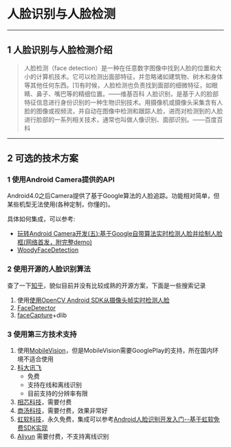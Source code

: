 # 人脸识别与人脸检测

---
## 1 人脸识别与人脸检测介绍

>人脸检测（face detection）是一种在任意数字图像中找到人脸的位置和大小的计算机技术。它可以检测出面部特征，并忽略诸如建筑物、树木和身体等其他任何东西。[1]有时候，人脸检测也负责找到面部的细微特征，如眼睛、鼻子、嘴巴等的精细位置。——维基百科
>人脸识别，是基于人的脸部特征信息进行身份识别的一种生物识别技术。用摄像机或摄像头采集含有人脸的图像或视频流，并自动在图像中检测和跟踪人脸，进而对检测到的人脸进行脸部的一系列相关技术，通常也叫做人像识别、面部识别。——百度百科

---
## 2 可选的技术方案

### 1 使用Android Camera提供的API

Android4.0之后Camera提供了基于Google算法的人脸追踪。功能相对简单，但某些机型无法使用(各种定制，你懂的)。

具体如何集成，可以参考:

- [玩转Android Camera开发(五):基于Google自带算法实时检测人脸并绘制人脸框(网络首发，附完整demo)](http://blog.csdn.net/yanzi1225627/article/details/38098729)
- [WoodyFaceDetection](https://github.com/blundell/WoodyFaceDetection)

### 2 使用开源的人脸识别算法

查了一下[知乎](https://www.zhihu.com/question/19561362)，貌似目前并没有比较成熟的开源方案，下面是一些搜索记录

1. 使用[使用OpenCV Android SDK从摄像头帧实时检测人脸](http://blog.lwons.com/archieve/use_opencv_in_android_to_detect_faces_from_camera_frames.html)
2. [FaceDetector](https://github.com/Fotoapparat/FaceDetector)
3. [faceCapture](https://github.com/Li-Shang/faceCapture)+dlib

### 3 使用第三方技术支持

1. 使用[MobileVision](https://developers.google.com/vision/introduction)，但是MobileVision需要GooglePlay的支持，所在国内环境不适合使用
2. [科大讯飞](http://www.xfyun.cn/)
    - 免费
    - 支持在线和离线识别
    - 目前支持的分辨率有限
3. [相芯科技](http://www.faceunity.com/stickers.html)，需要付费
4. [商汤科技](https://www.sensetime.com/index/)，需要付费，效果非常好
5. [虹软科技](http://www.arcsoft.com.cn/index.html)，永久免费，集成可以参考[Android人脸识别开发入门--基于虹软免费SDK实现](http://www.jianshu.com/p/75733cff88a3)
6. [Aliyun](https://data.aliyun.com/product/face?spm=5176.8142029.388261.73.oMTRit) 需要付费，不支持离线识别